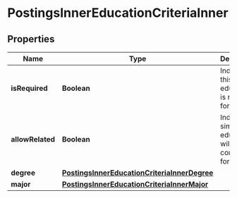 

# PostingsInnerEducationCriteriaInner


## Properties

| Name | Type | Description | Notes |
|------------ | ------------- | ------------- | -------------|
|**isRequired** | **Boolean** | Indicates if this education is required for the job. |  [optional] |
|**allowRelated** | **Boolean** | Indicates if similar educations will be considered for this job. |  [optional] |
|**degree** | [**PostingsInnerEducationCriteriaInnerDegree**](PostingsInnerEducationCriteriaInnerDegree.md) |  |  [optional] |
|**major** | [**PostingsInnerEducationCriteriaInnerMajor**](PostingsInnerEducationCriteriaInnerMajor.md) |  |  [optional] |



